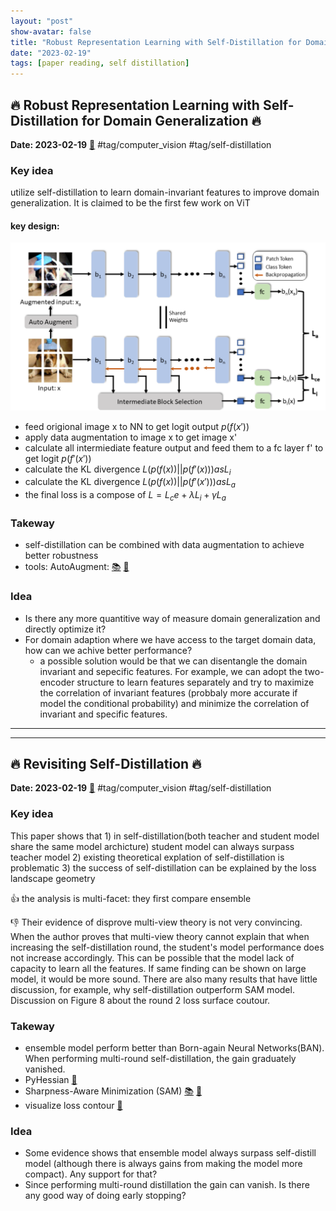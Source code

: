 ```yaml
---
layout: "post"
show-avatar: false
title: "Robust Representation Learning with Self-Distillation for Domain Generalization"
date: "2023-02-19"
tags: [paper reading, self distillation]
---
```


## :fire: Robust Representation Learning with Self-Distillation for Domain Generalization :fire:
**Date: 2023-02-19** [:link:](https://arxiv.org/abs/2302.06874)
#tag/computer_vision #tag/self-distillation
### Key idea 
utilize self-distillation to learn domain-invariant features to improve domain generalization. It is claimed to be the first few work on ViT

#### key design:
![](20230219151050.png)

- feed origional image x to NN to get logit output $p(f(x'))$
- apply data augmentation to image x to get image x'
- calculate all intermiediate feature output and feed them to a fc layer f' to get logit $p(f'(x'))$
- calculate the KL divergence $L(p(f(x))||p(f'(x))) as L_i$
- calculate the KL divergence $L(p(f(x))||p(f'(x'))) as L_a$
- the final loss is a compose of $L = L_ce + \lambda L_i + \gamma L_a$
### Takeway 

- self-distillation can be combined with data augmentation to achieve better robustness
- tools: AutoAugment: [:books:](https://arxiv.org/pdf/1805.09501.pdf) [:hammer:](https://pytorch.org/vision/main/generated/torchvision.transforms.AutoAugment.html)

### Idea 
- Is there any more quantitive way of measure domain generalization and directly optimize it?
- For domain adaption where we have access to the target domain data, how can we achive better performance?
  - a possible solution would be that we can disentangle the domain invariant and sepecific features. For example, we can adopt the two-encoder structure to learn features separately and try to maximize the correlation of invariant features (probbaly more accurate if model the conditional probability) and minimize the correlation of invariant and specific features.


___
___


## :fire: Revisiting Self-Distillation :fire:
**Date: 2023-02-19** [:link:](https://arxiv.org/abs/2206.08491)
#tag/computer_vision #tag/self-distillation
### Key idea
This paper shows that 1) in self-distillation(both teacher and student model share the same model archicture) student model can always surpass teacher model 2) existing theoretical explation of self-distillation is problematic 3) the success of self-distillation can be explained by the loss landscape geometry

:thumbsup: the analysis is multi-facet: they first compare ensemble 

:thumbsdown: Their evidence of disprove multi-view theory is not very convincing. When the author proves that multi-view theory cannot explain that when increasing the self-distillation round, the student's model performance does not increase accordingly. This can be possible that the model lack of capacity to learn all the features. If same finding can be shown on large model, it would be more sound. There are also many results that have little discussion, for example, why self-distillation outperform SAM model. Discussion on Figure 8 about the round 2 loss surface coutour.

### Takeway
- ensemble model perform better than Born-again Neural Networks(BAN). When performing multi-round self-distillation, the gain graduately vanished.
- PyHessian [:hammer:](https://github.com/amirgholami/PyHessian)
- Sharpness-Aware Minimization (SAM) 
[:books:](https://arxiv.org/pdf/2010.01412.pdf) 
[:hammer:](https://github.com/google-research/sam)
- visualize loss contour [:hammer:](https://mathformachines.com/posts/visualizing-the-loss-landscape/)

### Idea
- Some evidence shows that ensemble model always surpass self-distill model (although there is always gains from making the model more compact). Any support for that?
- Since performing multi-round distillation the gain can vanish. Is there any good way of doing early stopping?



